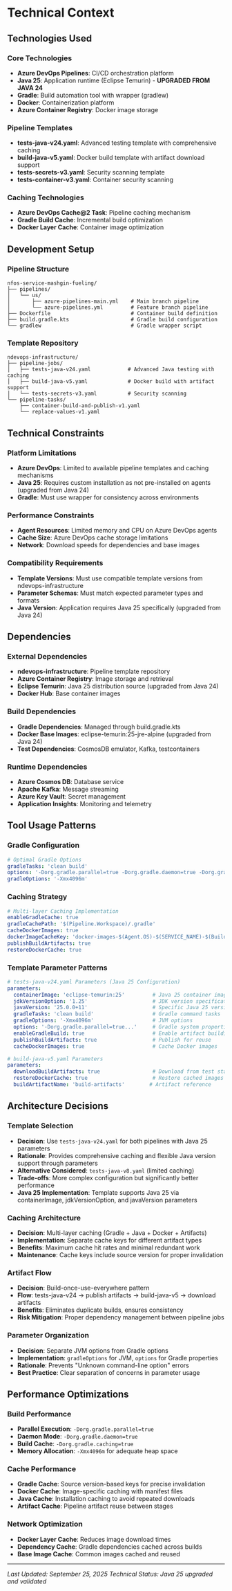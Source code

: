 # Technical Context

## Technologies Used

### Core Technologies
- **Azure DevOps Pipelines**: CI/CD orchestration platform
- **Java 25**: Application runtime (Eclipse Temurin) - **UPGRADED FROM JAVA 24**
- **Gradle**: Build automation tool with wrapper (gradlew)
- **Docker**: Containerization platform
- **Azure Container Registry**: Docker image storage

### Pipeline Templates
- **tests-java-v24.yaml**: Advanced testing template with comprehensive caching
- **build-java-v5.yaml**: Docker build template with artifact download support
- **tests-secrets-v3.yaml**: Security scanning template
- **tests-container-v3.yaml**: Container security scanning

### Caching Technologies
- **Azure DevOps Cache@2 Task**: Pipeline caching mechanism
- **Gradle Build Cache**: Incremental build optimization
- **Docker Layer Cache**: Container image optimization

## Development Setup

### Pipeline Structure
```
nfos-service-mashgin-fueling/
├── pipelines/
│   └── us/
│       ├── azure-pipelines-main.yml    # Main branch pipeline
│       └── azure-pipelines.yml         # Feature branch pipeline
├── Dockerfile                          # Container build definition
├── build.gradle.kts                    # Gradle build configuration
└── gradlew                             # Gradle wrapper script
```

### Template Repository
```
ndevops-infrastructure/
├── pipeline-jobs/
│   ├── tests-java-v24.yaml            # Advanced Java testing with caching
│   ├── build-java-v5.yaml             # Docker build with artifact support
│   └── tests-secrets-v3.yaml          # Security scanning
└── pipeline-tasks/
    ├── container-build-and-publish-v1.yaml
    └── replace-values-v1.yaml
```

## Technical Constraints

### Platform Limitations
- **Azure DevOps**: Limited to available pipeline templates and caching mechanisms
- **Java 25**: Requires custom installation as not pre-installed on agents (upgraded from Java 24)
- **Gradle**: Must use wrapper for consistency across environments

### Performance Constraints
- **Agent Resources**: Limited memory and CPU on Azure DevOps agents
- **Cache Size**: Azure DevOps cache storage limitations
- **Network**: Download speeds for dependencies and base images

### Compatibility Requirements
- **Template Versions**: Must use compatible template versions from ndevops-infrastructure
- **Parameter Schemas**: Must match expected parameter types and formats
- **Java Version**: Application requires Java 25 specifically (upgraded from Java 24)

## Dependencies

### External Dependencies
- **ndevops-infrastructure**: Pipeline template repository
- **Azure Container Registry**: Image storage and retrieval
- **Eclipse Temurin**: Java 25 distribution source (upgraded from Java 24)
- **Docker Hub**: Base container images

### Build Dependencies
- **Gradle Dependencies**: Managed through build.gradle.kts
- **Docker Base Images**: eclipse-temurin:25-jre-alpine (upgraded from Java 24)
- **Test Dependencies**: CosmosDB emulator, Kafka, testcontainers

### Runtime Dependencies
- **Azure Cosmos DB**: Database service
- **Apache Kafka**: Message streaming
- **Azure Key Vault**: Secret management
- **Application Insights**: Monitoring and telemetry

## Tool Usage Patterns

### Gradle Configuration
```yaml
# Optimal Gradle Options
gradleTasks: 'clean build'
options: '-Dorg.gradle.parallel=true -Dorg.gradle.daemon=true -Dorg.gradle.caching=true --console verbose'
gradleOptions: '-Xmx4096m'
```

### Caching Strategy
```yaml
# Multi-layer Caching Implementation
enableGradleCache: true
gradleCachePath: '$(Pipeline.Workspace)/.gradle'
cacheDockerImages: true
dockerImageCacheKey: 'docker-images-$(Agent.OS)-$(SERVICE_NAME)-$(Build.SourceVersion)'
publishBuildArtifacts: true
restoreDockerCache: true
```

### Template Parameter Patterns
```yaml
# tests-java-v24.yaml Parameters (Java 25 Configuration)
parameters:
  containerImage: 'eclipse-temurin:25'         # Java 25 container image
  jdkVersionOption: '1.25'                     # JDK version specification
  javaVersion: '25.0.0+11'                     # Specific Java 25 version
  gradleTasks: 'clean build'                   # Gradle command tasks
  gradleOptions: '-Xmx4096m'                   # JVM options
  options: '-Dorg.gradle.parallel=true...'     # Gradle system properties
  enableGradleBuild: true                      # Enable artifact building
  publishBuildArtifacts: true                  # Publish for reuse
  cacheDockerImages: true                      # Cache Docker images

# build-java-v5.yaml Parameters  
parameters:
  downloadBuildArtifacts: true                 # Download from test stage
  restoreDockerCache: true                     # Restore cached images
  buildArtifactName: 'build-artifacts'        # Artifact reference
```

## Architecture Decisions

### Template Selection
- **Decision**: Use `tests-java-v24.yaml` for both pipelines with Java 25 parameters
- **Rationale**: Provides comprehensive caching and flexible Java version support through parameters
- **Alternative Considered**: `tests-java-v8.yaml` (limited caching)
- **Trade-offs**: More complex configuration but significantly better performance
- **Java 25 Implementation**: Template supports Java 25 via containerImage, jdkVersionOption, and javaVersion parameters

### Caching Architecture
- **Decision**: Multi-layer caching (Gradle + Java + Docker + Artifacts)
- **Implementation**: Separate cache keys for different artifact types
- **Benefits**: Maximum cache hit rates and minimal redundant work
- **Maintenance**: Cache keys include source version for proper invalidation

### Artifact Flow
- **Decision**: Build-once-use-everywhere pattern
- **Flow**: tests-java-v24 → publish artifacts → build-java-v5 → download artifacts
- **Benefits**: Eliminates duplicate builds, ensures consistency
- **Risk Mitigation**: Proper dependency management between pipeline jobs

### Parameter Organization
- **Decision**: Separate JVM options from Gradle options
- **Implementation**: `gradleOptions` for JVM, `options` for Gradle properties
- **Rationale**: Prevents "Unknown command-line option" errors
- **Best Practice**: Clear separation of concerns in parameter usage

## Performance Optimizations

### Build Performance
- **Parallel Execution**: `-Dorg.gradle.parallel=true`
- **Daemon Mode**: `-Dorg.gradle.daemon=true` 
- **Build Cache**: `-Dorg.gradle.caching=true`
- **Memory Allocation**: `-Xmx4096m` for adequate heap space

### Cache Performance
- **Gradle Cache**: Source version-based keys for precise invalidation
- **Docker Cache**: Image-specific caching with manifest files
- **Java Cache**: Installation caching to avoid repeated downloads
- **Artifact Cache**: Pipeline artifact reuse between stages

### Network Optimization
- **Docker Layer Cache**: Reduces image download times
- **Dependency Cache**: Gradle dependencies cached across builds
- **Base Image Cache**: Common images cached and reused

---
*Last Updated: September 25, 2025*
*Technical Status: Java 25 upgraded and validated*
